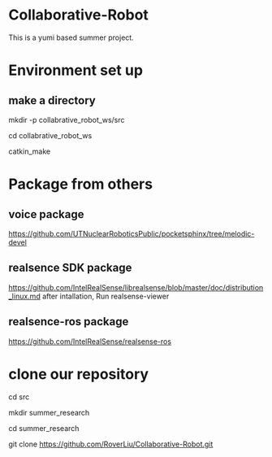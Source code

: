 # Collaborative-Robot
This is a yumi based summer project.

# ####################################

# Environment set up
## make a directory
mkdir -p collabrative_robot_ws/src

cd collabrative_robot_ws

catkin_make

# Package from others
## voice package
https://github.com/UTNuclearRoboticsPublic/pocketsphinx/tree/melodic-devel
## realsence SDK package
https://github.com/IntelRealSense/librealsense/blob/master/doc/distribution_linux.md
after intallation, Run realsense-viewer
## realsence-ros package
https://github.com/IntelRealSense/realsense-ros
# clone our repository
cd src

mkdir summer_research

cd summer_research

git clone https://github.com/RoverLiu/Collaborative-Robot.git


